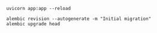 ```shell
uvicorn app:app --reload

```
```shell
alembic revision --autogenerate -m "Initial migration"
alembic upgrade head
```
